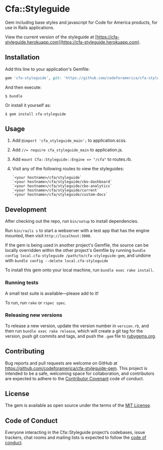 # Cfa::Styleguide

Gem including base styles and javascript for Code for America products, for use in Rails applications.

View the current version of the styleguide at [https://cfa-styleguide.herokuapp.com](https://cfa-styleguide.herokuapp.com).

## Installation

Add this line to your application's Gemfile:

```ruby
gem 'cfa-styleguide', git: 'https://github.com/codeforamerica/cfa-styleguide-gem'
```

And then execute:

    $ bundle

Or install it yourself as:

    $ gem install cfa-styleguide

## Usage

1. Add `@import 'cfa_styleguide_main';` to application.scss.

1. Add `//= require cfa_styleguide_main` to application.js.

1. Add `mount Cfa::Styleguide::Engine => "/cfa"` to routes.rb.

1. Visit any of the following routes to view the styleguides:

    ```
    `<your hostname>/cfa/styleguide`
    `<your hostname>/cfa/styleguide/cbo-dashboard`
    `<your hostname>/cfa/styleguide/cbo-analytics`
    `<your hostname>/cfa/styleguide/current`
    `<your hostname>/cfa/styleguide/custom-docs`
    ```

## Development

After checking out the repo, run `bin/setup` to install dependencies. 

Run `bin/rails s` to start a webserver with a test app that has the engine mounted, then visit `http://localhost:3000`.

If the gem is being used in another project's Gemfile, the source can be locally overridden within the other project's Gemfile by running `bundle config local.cfa-styleguide /path/to/cfa-styleguide-gem`, and undone with `bundle config --delete local.cfa-styleguide`

To install this gem onto your local machine, run `bundle exec rake install`. 

### Running tests

A small test suite is available—please add to it!

To run, run `rake` or `rspec spec`.

### Releasing new versions
    
To release a new version, update the version number in `version.rb`, and then run `bundle exec rake release`, which will create a git tag for the version, push git commits and tags, and push the `.gem` file to [rubygems.org](https://rubygems.org).

## Contributing

Bug reports and pull requests are welcome on GitHub at https://github.com/codeforamerica/cfa-styleguide-gem. This project is intended to be a safe, welcoming space for collaboration, and contributors are expected to adhere to the [Contributor Covenant](http://contributor-covenant.org) code of conduct.

## License

The gem is available as open source under the terms of the [MIT License](https://opensource.org/licenses/MIT).

## Code of Conduct

Everyone interacting in the Cfa::Styleguide project’s codebases, issue trackers, chat rooms and mailing lists is expected to follow the [code of conduct](https://github.com/codeforamerica/cfa-product-styleguide/blob/master/CODE_OF_CONDUCT.md).
